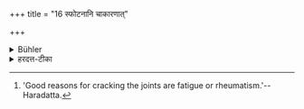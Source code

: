 +++
title = "16 स्फोटनानि चाकारणात्"

+++

<details><summary>Bühler</summary>

16. Or to make (his finger-joints) crack without a (good) reason, [^4] 


[^4]:  'Good reasons for cracking the joints are fatigue or rheumatism.'--Haradatta.
</details>

<details><summary>हरदत्त-टीका</summary>

## सूत्रम्
स्फोटनानि चाऽकारणात् ॥ १६ ॥  
### टिप्पनी
पर्वसन्धीनां स्फोटनानि वर्जयेत् अकारणात्, कारणं श्रमवातादि । वादनस्फोटनानीति समासपाठेऽप्येष एवार्थः ॥ १६ ॥
</details>
